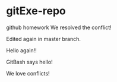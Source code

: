 # gitExe-repo
github homework
We resolved the conflict!

Edited again in master branch.

Hello again!!

GitBash says hello!

We love conflicts!
